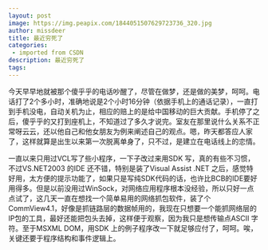 ```yaml
---
layout: post
image: https://img.peapix.com/1844051507629723736_320.jpg
author: missdeer
title: 最近穷死了
categories: 
 - imported from CSDN
description: 最近穷死了
tags: 
---
```


今天早早地就被那个傻乎乎的电话吵醒了，尽管在做梦，还是做的美梦，呵呵。电话打了2个多小时，准确地说是2个小时16分钟（依据手机上的通话记录），一直打到手机没电，自动关机为止，相应的赔上的是给中国移动的巨大贡献。手机停了之后，傻乎乎的又打到座机上，不知道过了多久才说完。室友在那里说什么关系不正常呀云云，还以他自己和他女朋友为例来阐述自己的观点。嗯，昨天都答应人家了，这样就算是出生以来第一次脱离单身了，只不过，是建立在电话线上的恋情。

一直以来只用过VCL写了些小程序，一下子改过来用SDK 写，真的有些不习惯，不过VS.NET2003 的IDE 还不错，特别是装了Visual Assist .NET 之后，感觉特好用，太方便的提示功能了，如果只是写纯SDK代码的话，也许比BCB的IDE要好用得多。但是以前没用过WinSock，对网络应用程序根本没经验，所以只好一点点试了，这几天一直在想找一个简单易用的网络抓包软件，装了个 CommView4.1，好像是抓链路层的数据帧用的，我现在只想要一个能抓网络层的IP包的工具，最好还能把包头去掉，这样便于观察，因为我只是想传输点ASCII 字符。至于MSXML DOM，用SDK 上的例子程序改一下就足够应付了，呵呵。唉，关键还要于程序结构和事件逻辑上。
